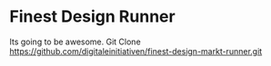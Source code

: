 # Finest Design Runner

Its going to be awesome. 
Git Clone https://github.com/digitaleinitiativen/finest-design-markt-runner.git

